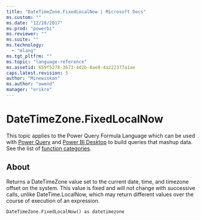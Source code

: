 ```yaml
---
title: "DateTimeZone.FixedLocalNow | Microsoft Docs"
ms.custom: ""
ms.date: "12/28/2017"
ms.prod: "powerbi"
ms.reviewer: ""
ms.suite: ""
ms.technology: 
  - "mlang"
ms.tgt_pltfrm: ""
ms.topic: "language-reference"
ms.assetid: 659f5278-3673-4d2b-8ae8-4a222377a1ae
caps.latest.revision: 5
author: "Minewiskan"
ms.author: "owend"
manager: "erikre"
---
```

# DateTimeZone.FixedLocalNow
This topic applies to the Power Query Formula Language which can be used with [Power Query](https://support.office.com/article/Introduction-to-Microsoft-Power-Query-for-Excel-6E92E2F4-2079-4E1F-BAD5-89F6269CD605) and [Power BI Desktop](http://go.microsoft.com/fwlink/p/?LinkId=618607) to build queries that mashup data. See the list of [function categories](https://msdn.microsoft.com/en-us/library/mt211003.aspx).  
  
## About  
Returns a DateTimeZone value set to the current date, time, and timezone offset on the system. This value is fixed and will not change with successive calls, unlike DateTime.LocalNow, which may return different values over the course of execution of an expression.  
  
```  
DateTimeZone.FixedLocalNow() as datetimezone  
```  
